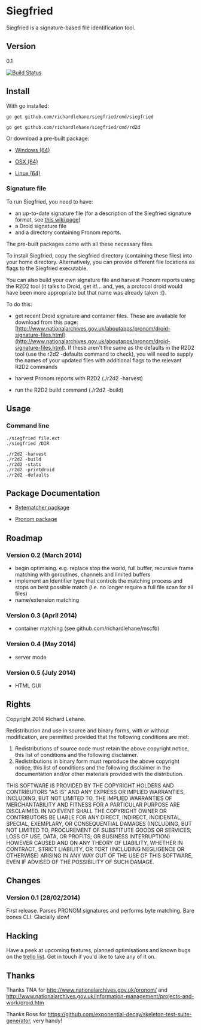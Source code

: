 # Siegfried

Siegfried is a signature-based file identification tool.

## Version

0.1

[![Build Status](https://travis-ci.org/richardlehane/siegfried.png?branch=master)](https://travis-ci.org/richardlehane/siegfried)


## Install

With go installed: 

    go get github.com/richardlehane/siegfried/cmd/siegfried

    go get github.com/richardlehane/siegfried/cmd/rd2d

Or download a pre-built package:

- [Windows (64)](https://dl.dropboxusercontent.com/u/48160346/Releases/Win64/Siegfried_Win64_0_1.zip)

- [OSX (64)](https://dl.dropboxusercontent.com/u/48160346/Releases/Darwin/Siegfried_OSX64_0_1.zip)

- [Linux (64)](https://dl.dropboxusercontent.com/u/48160346/Releases/Linux/Siegfried_Linux64_0_1.zip)

### Signature file

To run Siegfried, you need to have:

-  an up-to-date signature file (for a description of the Siegfried signature format, see [this wiki page](https://github.com/richardlehane/siegfried/wiki/Siegfried-signature-format))
- a Droid signature file 
- and a directory containing Pronom reports.

The pre-built packages come with all these necessary files. 

To install Siegfried,  copy the siegfried directory (containing these files) into your home directory. Alternatively, you can provide different file locations as flags to the Siegfried executable.

You can also build your own signature file and harvest Pronom reports using the R2D2 tool (it talks to Droid, get it!... and, yes, a protocol droid would have been more appropriate but that name was already taken :().

To do this:

- get recent Droid signature and container files. These are available for download from this page: [http://www.nationalarchives.gov.uk/aboutapps/pronom/droid-signature-files.html](http://www.nationalarchives.gov.uk/aboutapps/pronom/droid-signature-files.html). If these aren't the same as the defaults in the R2D2 tool (use the r2d2 -defaults command to check), you will need to supply the names of your updated files with additional flags to the relevant R2D2 commands

- harvest Pronom reports with R2D2 (./r2d2 -harvest)

- run the R2D2 build command (./r2d2 -build)

## Usage

### Command line

    ./siegfried file.ext
    ./siegfried /DIR

    ./r2d2 -harvest
    ./r2d2 -build 
    ./r2d2 -stats
    ./r2d2 -printdroid
    ./r2d2 -defaults

## Package Documentation

- [Bytematcher package](http://godoc.org/github.com/richardlehane/siegfried/pkg/core/bytematcher)

- [Pronom package](http://godoc.org/github.com/richardlehane/siegfried/pkg/pronom)

## Roadmap

### Version 0.2 (March 2014)

- begin optimising. e.g. replace stop the world, full buffer, recursive frame matching with goroutines, channels and limited buffers
- implement an Identifier type that controls the matching process and stops on best possible match (i.e. no longer require a full file scan for all files)
- name/extension matching

### Version 0.3 (April 2014)

- container matching (see github.com/richardlehane/mscfb)

### Version 0.4 (May 2014)

- server mode

### Version 0.5 (July 2014)

- HTML GUI

## Rights

Copyright 2014 Richard Lehane. 

Redistribution and use in source and binary forms, with or without
modification, are permitted provided that the following conditions are met:

1. Redistributions of source code must retain the above copyright notice, this
   list of conditions and the following disclaimer.
2. Redistributions in binary form must reproduce the above copyright notice,
   this list of conditions and the following disclaimer in the documentation
   and/or other materials provided with the distribution.

THIS SOFTWARE IS PROVIDED BY THE COPYRIGHT HOLDERS AND CONTRIBUTORS "AS IS" AND
ANY EXPRESS OR IMPLIED WARRANTIES, INCLUDING, BUT NOT LIMITED TO, THE IMPLIED
WARRANTIES OF MERCHANTABILITY AND FITNESS FOR A PARTICULAR PURPOSE ARE
DISCLAIMED. IN NO EVENT SHALL THE COPYRIGHT OWNER OR CONTRIBUTORS BE LIABLE FOR
ANY DIRECT, INDIRECT, INCIDENTAL, SPECIAL, EXEMPLARY, OR CONSEQUENTIAL DAMAGES
(INCLUDING, BUT NOT LIMITED TO, PROCUREMENT OF SUBSTITUTE GOODS OR SERVICES;
LOSS OF USE, DATA, OR PROFITS; OR BUSINESS INTERRUPTION) HOWEVER CAUSED AND
ON ANY THEORY OF LIABILITY, WHETHER IN CONTRACT, STRICT LIABILITY, OR TORT
(INCLUDING NEGLIGENCE OR OTHERWISE) ARISING IN ANY WAY OUT OF THE USE OF THIS
SOFTWARE, EVEN IF ADVISED OF THE POSSIBILITY OF SUCH DAMAGE.

## Changes

### Version 0.1 (28/02/2014)

First release. Parses PRONOM signatures and performs byte matching. Bare bones CLI. Glacially slow!

## Hacking

Have a peek at upcoming features, planned optimisations and known bugs on the [trello list](https://trello.com/b/ABXkGk6T/siegfried). Get in touch if you'd like to take any of it on.

## Thanks

Thanks TNA for http://www.nationalarchives.gov.uk/pronom/ and http://www.nationalarchives.gov.uk/information-management/projects-and-work/droid.htm

Thanks Ross for https://github.com/exponential-decay/skeleton-test-suite-generator, very handy!